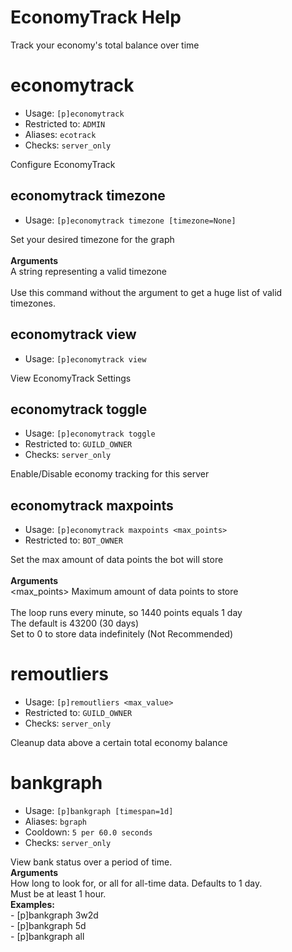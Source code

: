 # EconomyTrack Help

Track your economy's total balance over time

# economytrack
 - Usage: `[p]economytrack `
 - Restricted to: `ADMIN`
 - Aliases: `ecotrack`
 - Checks: `server_only`

Configure EconomyTrack

## economytrack timezone
 - Usage: `[p]economytrack timezone [timezone=None] `

Set your desired timezone for the graph<br/><br/>**Arguments**<br/><timezone> A string representing a valid timezone<br/><br/>Use this command without the argument to get a huge list of valid timezones.

## economytrack view
 - Usage: `[p]economytrack view `

View EconomyTrack Settings

## economytrack toggle
 - Usage: `[p]economytrack toggle `
 - Restricted to: `GUILD_OWNER`
 - Checks: `server_only`

Enable/Disable economy tracking for this server

## economytrack maxpoints
 - Usage: `[p]economytrack maxpoints <max_points> `
 - Restricted to: `BOT_OWNER`

Set the max amount of data points the bot will store<br/><br/>**Arguments**<br/><max_points> Maximum amount of data points to store<br/><br/>The loop runs every minute, so 1440 points equals 1 day<br/>The default is 43200 (30 days)<br/>Set to 0 to store data indefinitely (Not Recommended)

# remoutliers
 - Usage: `[p]remoutliers <max_value> `
 - Restricted to: `GUILD_OWNER`
 - Checks: `server_only`

Cleanup data above a certain total economy balance

# bankgraph
 - Usage: `[p]bankgraph [timespan=1d] `
 - Aliases: `bgraph`
 - Cooldown: `5 per 60.0 seconds`
 - Checks: `server_only`

View bank status over a period of time.<br/>**Arguments**<br/><timespan> How long to look for, or all for all-time data. Defaults to 1 day.<br/>Must be at least 1 hour.<br/>**Examples:**<br/>    - [p]bankgraph 3w2d<br/>    - [p]bankgraph 5d<br/>    - [p]bankgraph all

